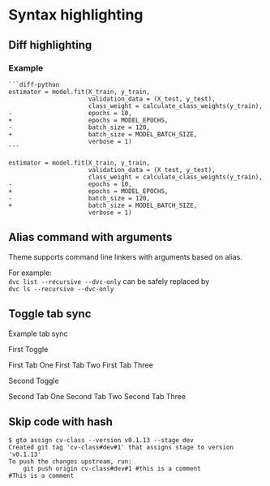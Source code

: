 # Syntax highlighting

## Diff highlighting

### Example

````
```diff-python
estimator = model.fit(X_train, y_train,
                      validation_data = (X_test, y_test),
                      class_weight = calculate_class_weights(y_train),
-                     epochs = 10,
+                     epochs = MODEL_EPOCHS,
-                     batch_size = 120,
+                     batch_size = MODEL_BATCH_SIZE,
                      verbose = 1)
```
````

```diff-python
estimator = model.fit(X_train, y_train,
                      validation_data = (X_test, y_test),
                      class_weight = calculate_class_weights(y_train),
-                     epochs = 10,
+                     epochs = MODEL_EPOCHS,
-                     batch_size = 120,
+                     batch_size = MODEL_BATCH_SIZE,
                      verbose = 1)
```

## Alias command with arguments

Theme supports command line linkers with arguments based on alias.

For example:  
`dvc list --recursive --dvc-only` can be safely replaced by  
`dvc ls --recursive --dvc-only`

## Toggle tab sync

Example tab sync

First Toggle

<toggle>

<tab title="One">
First Tab One
</tab>

<tab title="Two">
First Tab Two
</tab>

<tab title="Three">
First Tab Three
</tab>

</toggle>

Second Toggle

<toggle>

<tab title="One">
Second Tab One
</tab>

<tab title="Two">
Second Tab Two
</tab>

<tab title="Three">
Second Tab Three
</tab>

</toggle>

## Skip code with hash

```cli
$ gto assign cv-class --version v0.1.13 --stage dev
Created git tag 'cv-class#dev#1' that assigns stage to version 'v0.1.13'
To push the changes upstream, run:
    git push origin cv-class#dev#1 #this is a comment
#This is a comment
```
